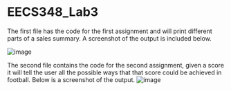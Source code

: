 # EECS348_Lab3
The first file has the code for the first assignment and will print different parts of a sales summary. A screenshot of the output is included below.

![image](https://user-images.githubusercontent.com/123650598/217956157-9c1adea9-ddc1-43b2-b367-64c5344f6998.png)

The second file contains the code for the second assignment, given a score it will tell the user all the possible ways that that score could be achieved in football. Below is a screenshot of the output.
![image](https://user-images.githubusercontent.com/123650598/217960653-43b19b77-0537-48f7-9c7b-ad1999c2b65e.png)

